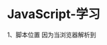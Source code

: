 # JavaScript-学习
1、脚本位置
因为当浏览器解析到 <script> 标签时，浏览器会停止解析其后的内容，而优先下载脚本文件，并执行其中的代码，
这意味着，其后的 styles.css 样式文件和<body>标签都无法被加载，由于<body>标签无法被加载，导致页面无法渲染，是一片空白。
JavaScript下载过程会阻塞其他资源的下载，比如样式文件和图片。尽管脚本的下载过程不会互相影响，但页面仍然必须等待所有
JavaScript代码下载并执行完成才能继续。
推荐：将所有<script>标签尽可能放到<body>标签的底部，以尽量减少对整个页面下载的影响。（优化JavaScript 的首要规则：将脚本放在底部。）
